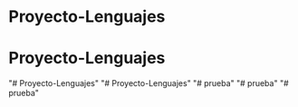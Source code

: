 # Proyecto-Lenguajes
# Proyecto-Lenguajes
"# Proyecto-Lenguajes" 
"# Proyecto-Lenguajes" 
"# prueba" 
"# prueba" 
"# prueba" 
